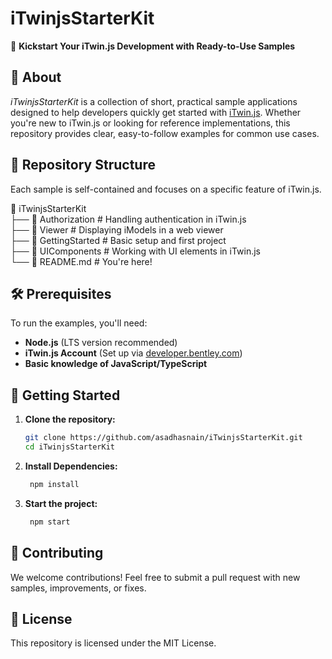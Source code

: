 # iTwinjsStarterKit

🚀 **Kickstart Your iTwin.js Development with Ready-to-Use Samples**  

## 📌 About  
*iTwinjsStarterKit* is a collection of short, practical sample applications designed to help developers quickly get started with [iTwin.js](https://www.itwinjs.org/). Whether you're new to iTwin.js or looking for reference implementations, this repository provides clear, easy-to-follow examples for common use cases.  

## 📂 Repository Structure  
Each sample is self-contained and focuses on a specific feature of iTwin.js.  

  📁 iTwinjsStarterKit  
   ├── 📂 Authorization # Handling authentication in iTwin.js  
   ├── 📂 Viewer # Displaying iModels in a web viewer   
   ├── 📂 GettingStarted # Basic setup and first project   
   ├── 📂 UIComponents # Working with UI elements in iTwin.js  
   └── 📄 README.md # You're here!   

## 🛠 Prerequisites  
To run the examples, you'll need:  
- **Node.js** (LTS version recommended)  
- **iTwin.js Account** (Set up via [developer.bentley.com](https://developer.bentley.com/))  
- **Basic knowledge of JavaScript/TypeScript**  

## 🚀 Getting Started  
1. **Clone the repository:**  
   ```sh
   git clone https://github.com/asadhasnain/iTwinjsStarterKit.git
   cd iTwinjsStarterKit

2. **Install Dependencies:**
   ```sh
    npm install

4. **Start the project:**
   ```sh  
    npm start

## 🤝 Contributing
We welcome contributions! Feel free to submit a pull request with new samples, improvements, or fixes.

## 📜 License
This repository is licensed under the MIT License.
